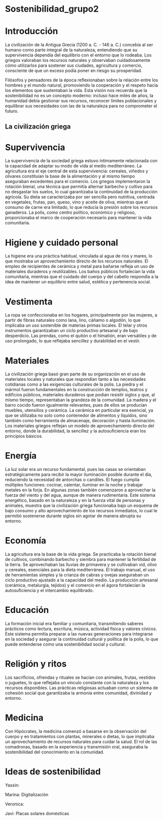 # Sostenibilidad_grupo2


# Introducción

La civilización de la Antigua Grecia (1200 a. C. - 146 a. C.) concebía al ser humano como parte integral de la naturaleza, entendiendo que su supervivencia dependía del equilibrio con el entorno que lo rodeaba. Los griegos valoraban los recursos naturales y observaban cuidadosamente cómo utilizarlos para sostener sus ciudades, agricultura y comercio, consciente de que un exceso podía poner en riesgo su prosperidad.

Filósofos y pensadores de la época reflexionaban sobre la relación entre los hombres y el mundo natural, promoviendo la cooperación y el respeto hacia los elementos que sustentaban la vida. Esta visión nos recuerda que la sostenibilidad no es un concepto moderno: incluso hace miles de años, la humanidad debía gestionar sus recursos, reconocer límites poblacionales y equilibrar sus necesidades con las de la naturaleza para no comprometer el futuro.

## La civilización griega 

# Supervivencia 
 La supervivencia de la sociedad griega estuvo íntimamente relacionada con la capacidad de adaptar su modo de vida al medio mediterráneo. La agricultura era el eje central de esta supervivencia: cereales, viñedos y olivares constituían la base de la alimentación y al mismo tiempo aseguraban excedentes para el comercio. Los griegos implementaron la rotación bienal, una técnica que permitía alternar barbecho y cultivo para no desgastar los suelos, lo cual garantizaba la continuidad de la producción agrícola. Su dieta se caracterizaba por ser sencilla pero nutritiva, centrada en vegetales, frutas, pan, queso, vino y aceite de oliva, mientras que el consumo de carne era limitado, lo que reducía la presión sobre los recursos ganaderos. La polis, como centro político, económico y religioso, proporcionaba el marco de cooperación necesario para mantener la vida comunitaria. 

 # Higiene y cuidado personal 

  La higiene era una práctica habitual, vinculada al agua de ríos y mares, lo que mostraba un aprovechamiento directo de los recursos naturales. El empleo de recipientes de cerámica y metal para bañarse refleja un uso de materiales duraderos y reutilizables. Los baños públicos fortalecían la vida comunitaria, mientras que el cuidado del cuerpo y del cabello respondía a la idea de mantener un equilibrio entre salud, estética y pertenencia social.

  # Vestimenta 
   
La ropa se confeccionaba en los hogares, principalmente por las mujeres, a partir de fibras naturales como lana, lino, cáñamo o algodón, lo que implicaba un uso sostenible de materias primas locales. El telar y otros instrumentos garantizaban un ciclo productivo artesanal y de bajo desperdicio. Las prendas, como el quitón o el himatión, eran versátiles y de uso prolongado, lo que reflejaba sencillez y durabilidad en el vestir.

# Materiales 

La civilización griega basó gran parte de su organización en el uso de materiales locales y naturales que respondían tanto a las necesidades cotidianas como a las exigencias culturales de la polis. La piedra y el mármol fueron fundamentales en la construcción de templos, teatros y edificios públicos, materiales duraderos que podían resistir siglos y que, al mismo tiempo, representaban la grandeza de la comunidad. La madera y el barro cocido fueron igualmente relevantes, pues de ellos se producían muebles, utensilios y cerámica. La cerámica en particular era esencial, ya que se utilizaba no solo como contenedor de alimentos y líquidos, sino también como herramienta de almacenaje, decoración y hasta iluminación. Los materiales griegos reflejan un modelo de aprovechamiento directo del entorno, donde la durabilidad, la sencillez y la autosuficiencia eran los principios básicos.

# Energía

La luz solar era un recurso fundamental, pues las casas se orientaban estratégicamente para recibir la mayor iluminación posible durante el día, reduciendo la necesidad de antorchas o candiles. El fuego cumplía múltiples funciones: cocinar, calentar, iluminar en la noche y trabajar metales en la forja. En algunas zonas también comenzaron a aprovechar la fuerza del viento y del agua, aunque de manera rudimentaria. Este sistema energético, basado en la naturaleza y en la fuerza vital de personas y animales, muestra que la civilización griega funcionaba bajo un esquema de bajo consumo y alto aprovechamiento de los recursos inmediatos, lo cual le permitió sostenerse durante siglos sin agotar de manera abrupta su entorno.

# Economía

 La agricultura era la base de la vida griega. Se practicaba la rotación bienal de cultivos, combinando barbecho y siembra para mantener la fertilidad de la tierra. Se aprovechaban las lluvias de primavera y se cultivaban vid, olivo y cereales, esenciales para la dieta mediterránea. El trabajo manual, el uso de herramientas simples y la crianza de cabras y ovejas aseguraban un ciclo productivo ajustado a la capacidad del medio. La producción artesanal (cerámica, metalurgia, tejidos) y el comercio en el ágora fortalecían la autosuficiencia y el intercambio equilibrado.

# Educación
 La formación inicial era familiar y comunitaria, transmitiendo saberes prácticos como lectura, escritura, música, actividad física y valores cívicos. Este sistema permitía preparar a las nuevas generaciones para integrarse en la sociedad y asegurar la continuidad cultural y política de la polis, lo que puede entenderse como una sostenibilidad social y cultural.
# Religión y ritos
 Los sacrificios, ofrendas y rituales se hacían con animales, frutas, vestidos o juguetes, lo que reflejaba un vínculo constante con la naturaleza y los recursos disponibles. Las prácticas religiosas actuaban como un sistema de cohesión social que garantizaba la armonía entre comunidad, divinidad y entorno.
# Medicina
 Con Hipócrates, la medicina comenzó a basarse en la observación del cuerpo y en tratamientos con plantas, minerales o dietas, lo que implicaba un aprovechamiento de recursos naturales para cuidar la salud. El rol de las comadronas, basado en la experiencia y transmisión oral, aseguraba la sostenibilidad del conocimiento en la comunidad.


 # Ideas de sostenibilidad 

 Yassin:

 Marina: Digitalización 

 Veronica:

 Javi: Placas solares domésticas